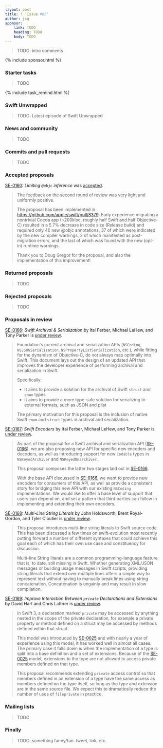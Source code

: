```yaml
---
layout: post
title: ! 'Issue #65'
author: jsq
sponsor:
    link: TODO
    heading: TODO
    body: TODO
---
```


> TODO: intro comments

<!--excerpt-->

{% include sponsor.html %}

### Starter tasks

> TODO

{% include task_remind.html %}

### Swift Unwrapped

> TODO: Latest episode of Swift Unwrapped

### News and community

> TODO

### Commits and pull requests

> TODO

### Accepted proposals

[SE-0160](https://github.com/apple/swift-evolution/blob/master/proposals/0160-objc-inference.md): *Limiting `@objc` inference* was [accepted](https://lists.swift.org/pipermail/swift-evolution-announce/2017-April/000349.html).

> The feedback on the second round of review was very light and uniformly positive.
>
> The proposal has been implemented in https://github.com/apple/swift/pull/8379. Early experience migrating a nontrivial Cocoa app (~200kloc, roughly half Swift and half Objective-C) resulted in a 5.7% decrease in code size (Release build) and required only 40 new @objc annotations, 37 of which were indicated by the new compiler warnings, 2 of which manifested as post-migration errors, and the last of which was found with the new (opt-in) runtime warnings.
>
> Thank you to Doug Gregor for the proposal, and also the implementation of this improvement!

### Returned proposals

> TODO

### Rejected proposals

> TODO

### Proposals in review

[SE-0166](https://github.com/apple/swift-evolution/blob/master/proposals/0166-swift-archival-serialization.md): *Swift Archival & Serialization* by Itai Ferber, Michael LeHew, and Tony Parker is [under review](https://lists.swift.org/pipermail/swift-evolution-announce/2017-April/000346.html).

> Foundation's current archival and serialization APIs (`NSCoding`, `NSJSONSerialization`, `NSPropertyListSerialization`, etc.), while fitting for the dynamism of Objective-C, do not always map optimally into Swift. This document lays out the design of an updated API that improves the developer experience of performing archival and serialization in Swift.
>
> Specifically:
>
> * It aims to provide a solution for the archival of Swift `struct` and `enum` types
> * It aims to provide a more type-safe solution for serializing to external formats, such as JSON and plist
>
> The primary motivation for this proposal is the inclusion of native Swift `enum` and `struct` types in archival and serialization.

[SE-0167](https://github.com/apple/swift-evolution/blob/master/proposals/0167-swift-encoders.md): *Swift Encoders* by Itai Ferber, Michael LeHew, and Tony Parker is [under review](https://lists.swift.org/pipermail/swift-evolution-announce/2017-April/000345.html).

> As part of the proposal for a Swift archival and serialization API ([SE-0166](https://github.com/apple/swift-evolution/blob/master/proposals/0166-swift-archival-serialization.md)), we are also proposing new API for specific new encoders and decoders, as well as introducing support for new `Codable` types in `NSKeyedArchiver` and `NSKeyedUnarchiver`.
>
> This proposal composes the latter two stages laid out in [SE-0166](https://github.com/apple/swift-evolution/blob/master/proposals/0166-swift-archival-serialization.md).
>
> With the base API discussed in [SE-0166](https://github.com/apple/swift-evolution/blob/master/proposals/0166-swift-archival-serialization.md), we want to provide new encoders for consumers of this API, as well as provide a consistent story for bridging this new API with our existing `NSCoding` implementations. We would like to offer a base level of support that users can depend on, and set a pattern that third parties can follow in implementing and extending their own encoders.

[SE-0168](https://github.com/apple/swift-evolution/blob/master/proposals/0168-multi-line-string-literals.md): *Multi-Line String Literals* by John Holdsworth, Brent Royal-Gordon, and Tyler Cloutier is [under review](https://lists.swift.org/pipermail/swift-evolution-announce/2017-April/000347.html).

> This proposal introduces multi-line string literals to Swift source code. This has been discussed a few times on swift-evolution most recently putting forward a number of different syntaxes that could achieve this goal each of which has their own use case and constituency for discussion.
>
> Multi-line String literals are a common programming-language feature that is, to date, still missing in Swift. Whether generating XML/JSON messages or building usage messages in Swift scripts, providing string literals that extend over multiple lines offers a simple way to represent text without having to manually break lines using string concatenation. Concatenation is ungainly and may result in slow compilation.

[SE-0169](https://github.com/apple/swift-evolution/blob/master/proposals/0169-improve-interaction-between-private-declarations-and-extensions.md): *Improve Interaction Between `private` Declarations and Extensions* by David Hart and Chris Lattner is [under review](https://lists.swift.org/pipermail/swift-evolution-announce/2017-April/000348.html).

> In Swift 3, a declaration marked `private` may be accessed by anything nested in the scope of the private declaration, for example a private property or method defined on a struct may be accessed by methods defined within that struct.
>
> This model was introduced by [SE-0025](https://github.com/apple/swift-evolution/blob/master/proposals/0025-scoped-access-level.md) and with nearly a year of experience using this model, it has worked well in almost all cases. The primary case it falls down is when the implementation of a type is split into a base definition and a set of extensions. Because of the [SE-0025](https://github.com/apple/swift-evolution/blob/master/proposals/0025-scoped-access-level.md) model, extensions to the type are not allowed to access private members defined on that type.
>
> This proposal recommends extending `private` access control so that members defined in an extension of a type have the same access as members defined on the type itself, so long as the type and extension are in the same source file. We expect this to dramatically reduce the number of uses of `fileprivate` in practice.

### Mailing lists

> TODO

### Finally

> TODO: something funny/fun. tweet, link, etc.
